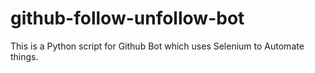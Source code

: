 # github-follow-unfollow-bot
This is a Python script for Github Bot which uses Selenium to Automate things.
